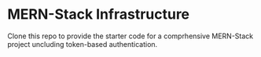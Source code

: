 # MERN-Stack Infrastructure

Clone this repo to provide the starter code for a comprhensive MERN-Stack project uncluding token-based authentication.
